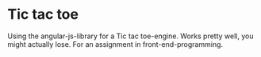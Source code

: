 # Tic tac toe

Using the angular-js-library for a Tic tac toe-engine. Works pretty well, you might actually lose.
For an assignment in front-end-programming.